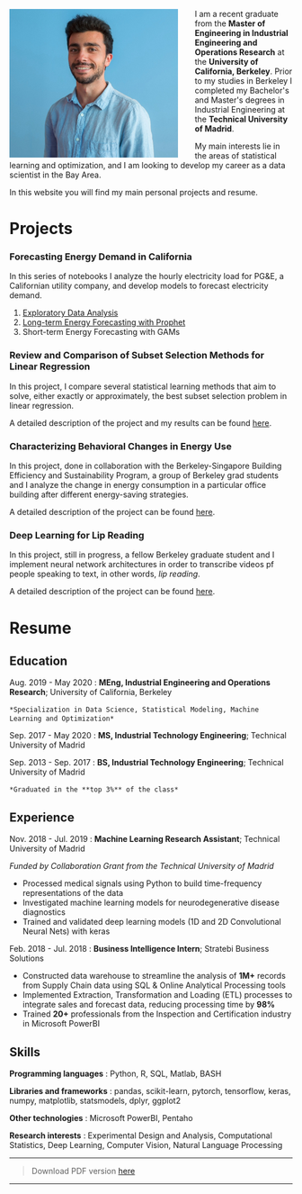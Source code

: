 <div>

<img align="left" width="300" src="personal_photo.jpg" style="float: left; padding-right: 30px">

I am a recent graduate from the **Master of Engineering in Industrial Engineering and Operations Research** at the **University of California, Berkeley**.
Prior to my studies in Berkeley I completed my Bachelor's and Master's degrees in Industrial Engineering at the **Technical University of Madrid**.

My main interests lie in the areas of statistical learning and optimization, and I am looking to develop my career as a data scientist in the Bay Area.

In this website you will find my main personal projects and resume.

</div>

Projects
============

### Forecasting Energy Demand in California

In this series of notebooks I analyze the hourly electricity load for PG&E, a Californian utility company, and develop models to forecast electricity demand.

1. [Exploratory Data Analysis](1_CaliforniaEnergyDemandEDA.html)
2. [Long-term Energy Forecasting with Prophet](2_LoadForecastingWithProphet.html)
3. Short-term Energy Forecasting with GAMs

### Review and Comparison of Subset Selection Methods for Linear Regression

In this project, I compare several statistical learning methods that aim to solve, either exactly or approximately, the best subset selection problem in linear regression.

A detailed description of the project and my results can be found [here](subset-selection.md).

### Characterizing Behavioral Changes in Energy Use

In this project, done in collaboration with the Berkeley-Singapore Building Efficiency and Sustainability Program, a group of Berkeley grad students and I analyze the change in energy consumption in a particular office building after different energy-saving strategies.

A detailed description of the project can be found [here](energy-saving.md).

### Deep Learning for Lip Reading

In this project, still in progress, a fellow Berkeley graduate student and I implement neural network architectures in order to transcribe videos pf people speaking to text, in other words, *lip reading*.

A detailed description of the project can be found [here](lip-reading.md).


Resume
============

Education
---------

Aug. 2019 - May 2020
:   **MEng, Industrial Engineering and Operations Research**; University of California, Berkeley

    *Specialization in Data Science, Statistical Modeling, Machine Learning and Optimization*

Sep. 2017 - May 2020
:   **MS, Industrial Technology Engineering**; Technical University of Madrid
    


Sep. 2013 - Sep. 2017
:   **BS, Industrial Technology Engineering**; Technical University of Madrid

    *Graduated in the **top 3%** of the class*

Experience
----------

Nov. 2018 - Jul. 2019
:   **Machine Learning Research Assistant**; Technical University of Madrid

*Funded by Collaboration Grant from the Technical University of Madrid*

* Processed medical signals using Python to build time-frequency representations of the data
* Investigated machine learning models for neurodegenerative disease diagnostics
* Trained and validated deep learning models (1D and 2D Convolutional Neural Nets) with keras


Feb. 2018 - Jul. 2018
:   **Business Intelligence Intern**; Stratebi Business Solutions

* Constructed data warehouse to streamline the analysis of **1M+** records from Supply Chain data using SQL & Online Analytical Processing tools
* Implemented Extraction, Transformation and Loading (ETL) processes to integrate sales and forecast data, reducing processing time by **98%**
* Trained **20+** professionals from the Inspection and Certification industry in Microsoft PowerBI

Skills
--------------------

**Programming languages**
:   Python, R, SQL, Matlab, BASH

**Libraries and frameworks**
:   pandas, scikit-learn, pytorch, tensorflow, keras, numpy, matplotlib, statsmodels, dplyr, ggplot2

**Other technologies**
:   Microsoft PowerBI, Pentaho

**Research interests**
:   Experimental Design and Analysis, Computational Statistics, Deep Learning, Computer Vision, Natural Language Processing

----

>  Download PDF version [here](resume_website.pdf)

----
